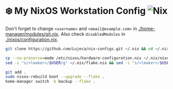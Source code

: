 # ❄️ My NixOS Workstation Config ![Nix](https://img.shields.io/badge/This_is-Nix-blue?logo=NixOS)

Don't forget to change `<username>` and `<email@example.com>` in [./home-manager/modules/git.nix](home-manager/modules/git.nix). Also check `disabledModules` in [./nixos/configuration.nix](./nixos/configuration.nix).

```bash
git clone https://github.com/Lujeca/nix-configs.git ~/.nix && cd ~/.nix
```

```bash
cp --no-preserve=mode /etc/nixos/hardware-configuration.nix ~/.nix/nixos/
sed -i "s/<lewker>/$USER/g" ~/.nix/flake.nix && sed -i "s/<lewker>/$USER/g" ~/.nix/nixos/modules/user.nix && sed -i "s/<lewker>/$USER/g" ~/.nix/home-manager/home.nix
```

```bash
git add .
sudo nixos-rebuild boot --upgrade --flake .
home-manager switch -b backup --flake .
```

